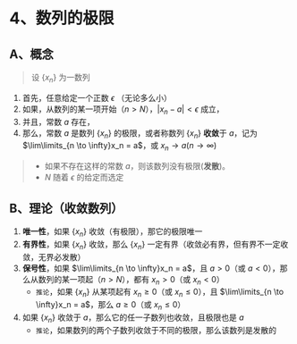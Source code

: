 # 4、数列的极限

## A、概念

> 设 $\{ x_n \}$ 为一数列

1. 首先，任意给定一个正数 $\epsilon$ （无论多么小）
2. 如果，从数列的某一项开始（$n > N$），$|x_n - a| < \epsilon$ 成立，
3. 并且，常数 $a$ 存在，
4. 那么，常数 $a$ 是数列 $\{ x_n \}$ 的极限，或者称数列 $\{ x_n \}$ **收敛**于 $a$，记为 $\lim\limits_{n \to \infty}x_n = a$，或 $x_n \to a (n \to \infty)$

> - 如果不存在这样的常数 $a$，则该数列没有极限(**发散**)。
> - $N$ 随着 $\epsilon$ 的给定而选定

## B、理论（收敛数列）

1. **唯一性**，如果 $\{ x_n \}$ 收敛（有极限），那它的极限唯一
2. **有界性**，如果 $\{ x_n \}$ 收敛，那么 $\{ x_n \}$ 一定有界（收敛必有界，但有界不一定收敛，无界必发散）
3. **保号性**，如果 $\lim\limits_{n \to \infty}x_n = a$，且 $a > 0$（或 $a < 0$），那么从数列的某一项起（$n > N$），都有 $x_n > 0$（或 $x_n < 0$）
    - `推论`，如果 $\{ x_n \}$ 从某项起有 $x_n \geqslant 0$（或 $x_n \leqslant 0$），且 $\lim\limits_{n \to \infty}x_n = a$，那么 $a \geqslant 0$（或 $x_n \leqslant 0$）
4. 如果 $\{ x_n \}$ 收敛于 $a$，那么它的任一子数列也收敛，且极限也是 $a$
    - `推论`，如果数列的两个子数列收敛于不同的极限，那么该数列是发散的